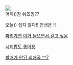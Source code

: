 #  

![](https://static-storychat.pstatic.net/1267985_24375494/c0b5kf2a1dnnn0.png)  
어제))참 쉬죠잉??  

오늘)) 쉽지 않다!! 인생은 !!  


 [파리가면 이거 들으면서 걷고 싶음](https://youtu.be/kOCkne-Bku4)

 [시티팝도 좋아용](https://youtu.be/yGptNGv7EOk)

 [발매가 안된 최애곡 ^^7](https://youtu.be/E2PEx0aUNPQ)
 
